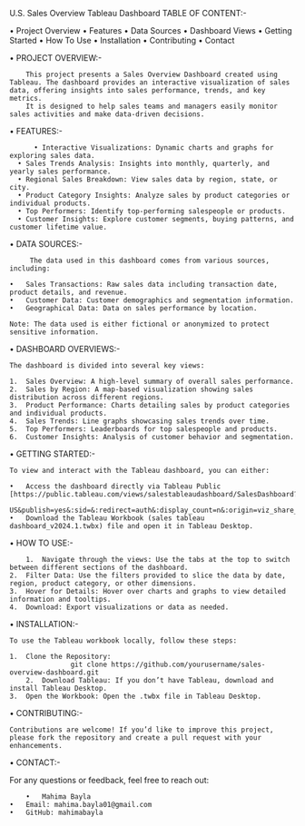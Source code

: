 
U.S. Sales Overview Tableau Dashboard
TABLE OF CONTENT:-


• Project Overview
• Features
• Data Sources
• Dashboard Views
• Getting Started
• How To Use
• Installation
• Contributing
• Contact

• PROJECT OVERVIEW:-

        This project presents a Sales Overview Dashboard created using Tableau. The dashboard provides an interactive visualization of sales data, offering insights into sales performance, trends, and key metrics.
        It is designed to help sales teams and managers easily monitor sales activities and make data-driven decisions.

• FEATURES:-

          •	Interactive Visualizations: Dynamic charts and graphs for exploring sales data.
	  •	Sales Trends Analysis: Insights into monthly, quarterly, and yearly sales performance.
	  •	Regional Sales Breakdown: View sales data by region, state, or city.
	  •	Product Category Insights: Analyze sales by product categories or individual products.
	  •	Top Performers: Identify top-performing salespeople or products.
	  •	Customer Insights: Explore customer segments, buying patterns, and customer lifetime value.

• DATA SOURCES:-

         The data used in this dashboard comes from various sources, including:

	•	Sales Transactions: Raw sales data including transaction date, product details, and revenue.
	•	Customer Data: Customer demographics and segmentation information.
	•	Geographical Data: Data on sales performance by location.

    Note: The data used is either fictional or anonymized to protect sensitive information.

• DASHBOARD OVERVIEWS:-

    The dashboard is divided into several key views:

	1.	Sales Overview: A high-level summary of overall sales performance.
	2.	Sales by Region: A map-based visualization showing sales distribution across different regions.
	3.	Product Performance: Charts detailing sales by product categories and individual products.
	4.	Sales Trends: Line graphs showcasing sales trends over time.
	5.	Top Performers: Leaderboards for top salespeople and products.
	6.	Customer Insights: Analysis of customer behavior and segmentation.

• GETTING STARTED:- 

    To view and interact with the Tableau dashboard, you can either:

	•	Access the dashboard directly via Tableau Public [https://public.tableau.com/views/salestableaudashboard/SalesDashboard?:language=en- 
                US&publish=yes&:sid=&:redirect=auth&:display_count=n&:origin=viz_share_link].
	•	Download the Tableau Workbook (sales tableau dashboard_v2024.1.twbx) file and open it in Tableau Desktop.

• HOW TO USE:-

        1.	Navigate through the views: Use the tabs at the top to switch between different sections of the dashboard.
	2.	Filter Data: Use the filters provided to slice the data by date, region, product category, or other dimensions.
	3.	Hover for Details: Hover over charts and graphs to view detailed information and tooltips.
	4.	Download: Export visualizations or data as needed.

• INSTALLATION:-

    To use the Tableau workbook locally, follow these steps:

	1.	Clone the Repository: 
                   git clone https://github.com/yourusername/sales-overview-dashboard.git
        2.	Download Tableau: If you don’t have Tableau, download and install Tableau Desktop.
	3.	Open the Workbook: Open the .twbx file in Tableau Desktop.

• CONTRIBUTING:-

    Contributions are welcome! If you’d like to improve this project, please fork the repository and create a pull request with your enhancements.

• CONTACT:-

For any questions or feedback, feel free to reach out:

        •   Mahima Bayla
	•   Email: mahima.bayla01@gmail.com
	•   GitHub: mahimabayla








        

    
